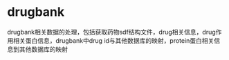 # drugbank
drugbank相关数据的处理，包括获取药物sdf结构文件，drug相关信息，drug作用相关蛋白信息，drugbank中drug id与其他数据库的映射，protein蛋白相关信息到其他数据库的映射
